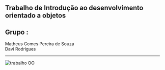 ## Trabalho de Introdução ao desenvolvimento orientado a objetos 

## Grupo : <br>
Matheus Gomes Pereira de Souza
<br>
Davi Rodrigues

-------------------------------------------------------------------------------------------------------------------------------------------------------------------------
![trabalho OO](https://user-images.githubusercontent.com/83316215/207980182-5745d2ea-399a-4dc9-9fbd-21d89a0e0c5e.png)